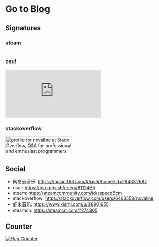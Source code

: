 # Go to [Blog](https://github.com/mrdulin/blog/issues)

## Signatures

### steam

<a href="http://steamsignature.com"><img src="https://steamsignature.com/card/0/76561198142513329.png" alt=""/></a>

### osu!

![osu](https://osusig.lolico.moe/sig.php?colour=yellow&uname=slideshowp2&mode=3&pp=1&countryrank&flagstroke&darkheader&darktriangles&xpbar)

### stackoverflow

<a href="https://stackoverflow.com/users/6463558/novaline">
<img src="https://stackoverflow.com/users/flair/6463558.png" width="208" height="58" alt="profile for novaline at Stack Overflow, Q&amp;A for professional and enthusiast programmers" title="profile for novaline at Stack Overflow, Q&amp;A for professional and enthusiast programmers">
</a>

## Social

- 网易云音乐: https://music.163.com/#/user/home?id=294332687
- osu!: https://osu.ppy.sh/users/6112485
- steam: https://steamcommunity.com/id/sspeed5cm
- stackoverflow: https://stackoverflow.com/users/6463558/novaline
- 虾米音乐: https://www.xiami.com/u/38901955
- steamcn: https://steamcn.com/?274305

## Counter

<a href="https://info.flagcounter.com/ab0j"><img src="https://s11.flagcounter.com/count2/ab0j/bg_FFFFFF/txt_000000/border_CCCCCC/columns_5/maxflags_30/viewers_0/labels_1/pageviews_1/flags_0/percent_0/" alt="Flag Counter" border="0"></a>

